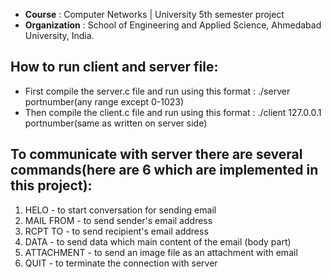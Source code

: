 
* **Course** : Computer Networks | University 5th semester project
* **Organization** : School of Engineering and Applied Science, Ahmedabad University, India.

## How to run client and server file:
* First compile the server.c file and run using this format : ./server portnumber(any range except 0-1023)
* Then compile the client.c file and run using this format : ./client 127.0.0.1 portnumber(same as written on server side)


## To communicate with server there are several commands(here are 6 which are implemented in this project):
1. HELO - to start conversation for sending email 
2. MAIL FROM - to send sender's email address
3. RCPT TO - to send recipient's email address
4. DATA - to send data which main content of the email (body part)
5. ATTACHMENT - to send an image file as an attachment with email
6. QUIT - to terminate the connection with server
